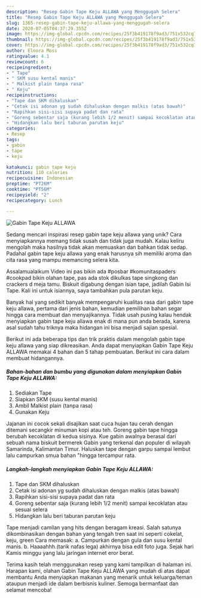 ```yaml
---
description: "Resep Gabin Tape Keju ALLAWA yang Menggugah Selera"
title: "Resep Gabin Tape Keju ALLAWA yang Menggugah Selera"
slug: 1365-resep-gabin-tape-keju-allawa-yang-menggugah-selera
date: 2020-07-05T04:37:29.355Z
image: https://img-global.cpcdn.com/recipes/25f3b419178f9ad3/751x532cq70/gabin-tape-keju-allawa-foto-resep-utama.jpg
thumbnail: https://img-global.cpcdn.com/recipes/25f3b419178f9ad3/751x532cq70/gabin-tape-keju-allawa-foto-resep-utama.jpg
cover: https://img-global.cpcdn.com/recipes/25f3b419178f9ad3/751x532cq70/gabin-tape-keju-allawa-foto-resep-utama.jpg
author: Elnora Moss
ratingvalue: 4.1
reviewcount: 6
recipeingredient:
- " Tape"
- " SKM susu kental manis"
- " Malkist plain tanpa rasa"
- " Keju"
recipeinstructions:
- "Tape dan SKM dihaluskan"
- "Cetak isi adonan yg sudah dihaluskan dengan malkis (atas bawah)"
- "Rapihkan sisi-sisi supaya padat dan rata"
- "Goreng sebentar saja (kurang lebih 1/2 menit) sampai kecoklatan atau sesuai selera"
- "Hidangkan lalu beri taburan parutan keju"
categories:
- Resep
tags:
- gabin
- tape
- keju

katakunci: gabin tape keju 
nutrition: 110 calories
recipecuisine: Indonesian
preptime: "PT26M"
cooktime: "PT56M"
recipeyield: "2"
recipecategory: Lunch

---
```



![Gabin Tape Keju ALLAWA](https://img-global.cpcdn.com/recipes/25f3b419178f9ad3/751x532cq70/gabin-tape-keju-allawa-foto-resep-utama.jpg)

Sedang mencari inspirasi resep gabin tape keju allawa yang unik? Cara menyiapkannya memang tidak susah dan tidak juga mudah. Kalau keliru mengolah maka hasilnya tidak akan memuaskan dan bahkan tidak sedap. Padahal gabin tape keju allawa yang enak harusnya sih memiliki aroma dan cita rasa yang mampu memancing selera kita.

Assalamualaikum Video ini pas bikin ada #posbar #komunitaspaders #cookpad bikin olahan tape, pas ada stok dikulkas tape singkong dan crackers d meja tamu. Biskuit digabung dengan isian tape, jadilah Gabin Isi Tape. Kali ini untuk isiannya, saya tambahkan pula parutan keju.

Banyak hal yang sedikit banyak mempengaruhi kualitas rasa dari gabin tape keju allawa, pertama dari jenis bahan, kemudian pemilihan bahan segar hingga cara membuat dan menyajikannya. Tidak usah pusing kalau hendak menyiapkan gabin tape keju allawa enak di mana pun anda berada, karena asal sudah tahu triknya maka hidangan ini bisa menjadi sajian spesial.


Berikut ini ada beberapa tips dan trik praktis dalam mengolah gabin tape keju allawa yang siap dikreasikan. Anda dapat menyiapkan Gabin Tape Keju ALLAWA memakai 4 bahan dan 5 tahap pembuatan. Berikut ini cara dalam membuat hidangannya.

<!--inarticleads1-->

##### Bahan-bahan dan bumbu yang digunakan dalam menyiapkan Gabin Tape Keju ALLAWA:

1. Sediakan  Tape
1. Siapkan  SKM (susu kental manis)
1. Ambil  Malkist plain (tanpa rasa)
1. Gunakan  Keju


Jajanan ini cocok sekali disajikan saat cuca hujan tau cerah dengan ditemani secangkir minuman kopi atau teh. Goreng gabin tape hingga berubah kecoklatan di kedua sisinya. Kue gabin awalnya berasal dari sebuah nama biskuit bermerek Gabin yang terkenal dan populer di wilayah Samarinda, Kalimantan Timur. Haluskan tape dengan garpu sampai lembut lalu campurkan smua bahan &#34;hingga tercampur rata. 

<!--inarticleads2-->

##### Langkah-langkah menyiapkan Gabin Tape Keju ALLAWA:

1. Tape dan SKM dihaluskan
1. Cetak isi adonan yg sudah dihaluskan dengan malkis (atas bawah)
1. Rapihkan sisi-sisi supaya padat dan rata
1. Goreng sebentar saja (kurang lebih 1/2 menit) sampai kecoklatan atau sesuai selera
1. Hidangkan lalu beri taburan parutan keju


Tape menjadi camilan yang hits dengan beragam kreasi. Salah satunya dikombinasikan dengan bahan yang tengah tren saat ini seperti cokelat, keju, green Cara memasak: a. Campurkan dengan gula dan susu kental manis. b. Haaaahhh.(tarik nafas lega) akhirnya bisa edit foto juga. Sejak hari Kamis minggu yang lalu jaringan internet eror berat. 

Terima kasih telah menggunakan resep yang kami tampilkan di halaman ini. Harapan kami, olahan Gabin Tape Keju ALLAWA yang mudah di atas dapat membantu Anda menyiapkan makanan yang menarik untuk keluarga/teman ataupun menjadi ide dalam berbisnis kuliner. Semoga bermanfaat dan selamat mencoba!
